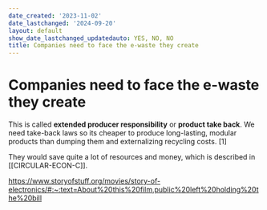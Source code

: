 ```yaml
---
date_created: '2023-11-02'
date_lastchanged: '2024-09-20'
layout: default
show_date_lastchanged_updatedauto: YES, NO, NO
title: Companies need to face the e-waste they create
---
```


# Companies need to face the e-waste they create

This is called **extended producer responsibility** or **product take back**. We need take-back laws so its cheaper to produce long-lasting, modular products than dumping them and externalizing recycling costs. [1]

They would save quite a lot of resources and money, which is described in [[CIRCULAR-ECON-C]].


https://www.storyofstuff.org/movies/story-of-electronics/#:~:text=About%20this%20film,public%20left%20holding%20the%20bill


